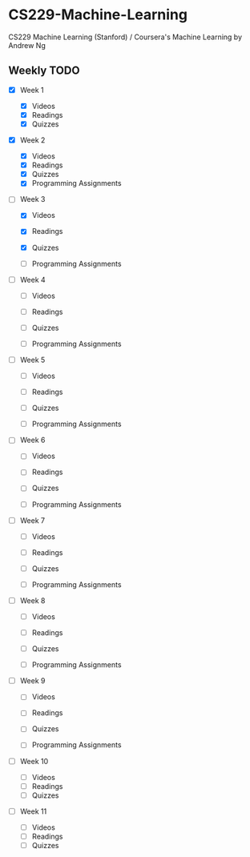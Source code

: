 # CS229-Machine-Learning
CS229 Machine Learning (Stanford) / Coursera's Machine Learning by Andrew Ng

## Weekly TODO

- [x] Week 1

    - [x] Videos
    - [x] Readings
    - [x] Quizzes 

- [x] Week 2

    - [x] Videos
    - [x] Readings
    - [x] Quizzes
    - [x] Programming Assignments 

- [ ] Week 3

    - [x] Videos
    - [x] Readings
    - [x] Quizzes 
    - [ ] Programming Assignments 

    

- [ ] Week 4

    - [ ] Videos
    - [ ] Readings
    - [ ] Quizzes 
    - [ ] Programming Assignments 


- [ ] Week 5

    - [ ] Videos
    - [ ] Readings
    - [ ] Quizzes 
    - [ ] Programming Assignments 


- [ ] Week 6

    - [ ] Videos
    - [ ] Readings
    - [ ] Quizzes 
    - [ ] Programming Assignments 


- [ ] Week 7

    - [ ] Videos
    - [ ] Readings
    - [ ] Quizzes 
    - [ ] Programming Assignments 


- [ ] Week 8

    - [ ] Videos
    - [ ] Readings
    - [ ] Quizzes 
    - [ ] Programming Assignments 


- [ ] Week 9

    - [ ] Videos
    - [ ] Readings
    - [ ] Quizzes 
    - [ ] Programming Assignments 


- [ ] Week 10

    - [ ] Videos
    - [ ] Readings
    - [ ] Quizzes 

- [ ] Week 11

    - [ ] Videos
    - [ ] Readings
    - [ ] Quizzes 
